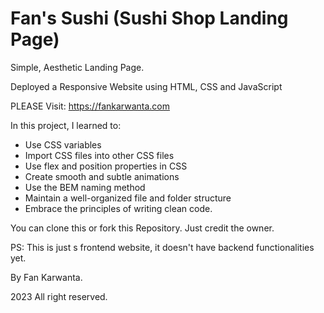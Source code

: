 # Fan's Sushi (Sushi Shop Landing Page)

Simple, Aesthetic Landing Page.

Deployed a Responsive Website using HTML, CSS and JavaScript

PLEASE Visit: https://fankarwanta.com

In this project, I learned to:
- Use CSS variables
- Import CSS files into other CSS files
- Use flex and position properties in CSS
- Create smooth and subtle animations
- Use the BEM naming method
- Maintain a well-organized file and folder structure
-  Embrace the principles of writing clean code.

You can clone this or fork this Repository. Just credit the owner.

PS: This is just s frontend website, it doesn't have backend functionalities yet.

By Fan Karwanta.

2023 All right reserved.



